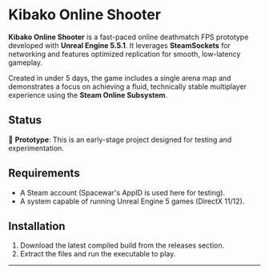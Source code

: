 # Kibako Online Shooter

**Kibako Online Shooter** is a fast-paced online deathmatch FPS prototype developed with **Unreal Engine 5.5.1**. It leverages **SteamSockets** for networking and features optimized replication for smooth, low-latency gameplay.  

Created in under 5 days, the game includes a single arena map and demonstrates a focus on achieving a fluid, technically stable multiplayer experience using the **Steam Online Subsystem**.

## Status
🚧 **Prototype**: This is an early-stage project designed for testing and experimentation.

## Requirements
- A Steam account (Spacewar's AppID is used here for testing).
- A system capable of running Unreal Engine 5 games (DirectX 11/12).  

## Installation
1. Download the latest compiled build from the releases section.
2. Extract the files and run the executable to play.

---
